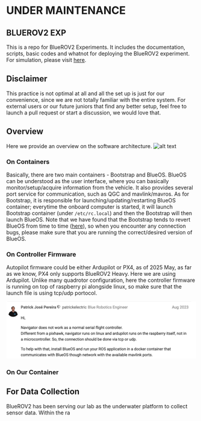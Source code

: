 # UNDER MAINTENANCE
## BLUEROV2 EXP
This is a repo for BlueROV2 Experiments. It includes the documentation, scripts, basic codes and whatnot for deploying the BlueROV2 experiment. For simulation, please visit [here](https://github.com/HKPolyU-UAV/bluerov2).

## Disclaimer 
This practice is not optimal at all and all the set up is just for our convenience, since we are not totally familiar with the entire system. For external users or our future juniors that find any better setup, feel free to launch a pull request or start a discussion, we would love that.

## Overview 
Here we provide an overview on the software architecture.
![alt text](./media/image.png)

### On Containers
Basically, there are two main containers - Bootstrap and BlueOS. BlueOS can be understood as the user interface, where you can basically monitor/setup/acquire information from the vehicle. It also provides several port service for communication, such as QGC and mavlink/mavros. As for Bootstrap, it is responsible for launching/updating/restarting BlueOS container; everytime the onboard computer is started, it will launch Bootstrap container (under ```/etc/rc.local```) and then the Bootstrap will then launch BlueOS. Note that we have found that the Bootstrap tends to revert BlueOS from time to time ([here](https://discuss.bluerobotics.com/t/blueos-starting-in-factory-version/14186/2)), so when you encounter any connection bugs, please make sure that you are running the correct/desired version of BlueOS.

### On Controller Firmware
Autopilot firmware could be either Ardupilot or PX4, as of 2025 May, as far as we know, PX4 only supports BlueROV2 Heavy. Here we are using Ardupilot. Unlike many quadrotor configuration, here the controller firmware is running on top of raspberry pi alongside linux, so make sure that the launch file is using tcp/udp portocol.

![alt text](./media/connection.png)

### On Our Container
## For Data Collection
BlueROV2 has been serving our lab as the underwater platform to collect sensor data. Within the ra